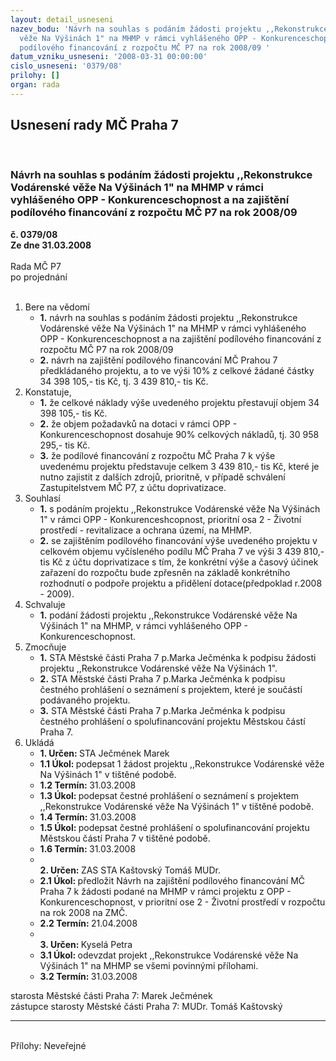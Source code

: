 ```yaml
---
layout: detail_usneseni
nazev_bodu: 'Návrh na souhlas s podáním žádosti projektu ,,Rekonstrukce Vodárenské
  věže Na Výšinách 1" na MHMP v rámci vyhlášeného OPP - Konkurenceschopnost a na zajištění
  podílového financování z rozpočtu MČ P7 na rok 2008/09 '
datum_vzniku_usneseni: '2008-03-31 00:00:00'
cislo_usneseni: '0379/08'
prilohy: []
organ: rada
---
```

<div id="ucUsn_pList" class="usn">
	<span><h2>Usnesení rady MČ Praha 7 </h2>
<br></span><div class="standBody">
<span><h3>Návrh na souhlas s podáním žádosti projektu ,,Rekonstrukce Vodárenské věže Na Výšinách 1" na MHMP v rámci vyhlášeného OPP - Konkurenceschopnost a na zajištění podílového financování z rozpočtu MČ P7 na rok 2008/09 </h3></span><div class="center">
		<strong>č. 0379/08</strong><br>
	</div>
<div class="center">
		<strong>Ze dne 31.03.2008</strong><br><br>
	</div>Rada MČ P7<br> po projednání<br><br><ol>
<li>Bere na vědomí<ul>
<li>
<strong>1.</strong> návrh na souhlas s podáním žádosti projektu ,,Rekonstrukce Vodárenské věže Na Výšinách 1" na MHMP v rámci vyhlášeného OPP - Konkurenceschopnost a na zajištění podílového financování z rozpočtu MČ P7 na rok 2008/09 </li>
<li>
<strong>2.</strong> návrh na zajištění podílového financování MČ Prahou 7 předkládaného projektu, a to ve výši 10% z celkové žádané částky 34 398 105,- tis Kč, tj. 3 439 810,- tis Kč.</li>
</ul>
</li>
<li>Konstatuje,<ul>
<li>
<strong>1.</strong> že celkové náklady výše uvedeného projektu přestavují objem 34 398 105,- tis Kč.</li>
<li>
<strong>2.</strong> že objem požadavků na dotaci v rámci OPP - Konkurenceschopnost dosahuje 90% celkových nákladů, tj. 30 958 295,- tis Kč.</li>
<li>
<strong>3.</strong> že podílové financování z rozpočtu MČ Praha 7 k výše uvedenému projektu představuje celkem 3 439 810,- tis Kč, které je nutno zajistit z dalších zdrojů, prioritně, v případě schválení Zastupitelstvem MČ P7, z účtu doprivatizace.</li>
</ul>
</li>
<li>Souhlasí<ul>
<li>
<strong>1.</strong> s podáním projektu ,,Rekonstrukce Vodárenské věže Na Výšinách 1" v rámci OPP - Konkurenceshcopnost, prioritní osa 2 - Životní prostředí - revitalizace a ochrana území, na MHMP.</li>
<li>
<strong>2.</strong> se zajištěním podílového financování výše uvedeného projektu v celkovém objemu vyčísleného podílu MČ Praha 7 ve výši 3 439 810,- tis Kč z účtu doprivatizace s tím, že konkrétní výše a časový účinek zařazení do rozpočtu bude zpřesněn na základě konkrétního rozhodnutí o podpoře projektu a přidělení dotace(předpoklad r.2008 - 2009).</li>
</ul>
</li>
<li>Schvaluje<ul><li>
<strong>1.</strong> podání žádosti projektu ,,Rekonstrukce Vodárenské věže Na Výšinách 1" na MHMP, v rámci vyhlášeného OPP - Konkurenceschopnost.</li></ul>
</li>
<li>Zmocňuje<ul>
<li>
<strong>1.</strong> STA Městské části Praha 7 p.Marka Ječménka k podpisu žádosti projektu ,,Rekonstrukce Vodárenské věže Na Výšinách 1".</li>
<li>
<strong>2.</strong> STA Městské části Praha 7 p.Marka Ječménka k podpisu čestného prohlášení o seznámení s projektem, které je součástí podávaného projektu.</li>
<li>
<strong>3.</strong> STA Městské části Praha 7 p.Marka Ječménka k podpisu čestného prohlášení o spolufinancování projektu Městskou částí Praha 7.</li>
</ul>
</li>
<li>Ukládá<ul>
<li>
<strong>1. Určen: </strong>STA Ječmének Marek</li>
<li>
<strong>1.1 Úkol: </strong>podepsat 1 žádost projektu ,,Rekonstrukce Vodárenské věže Na Výšinách 1" v tištěné podobě.</li>
<li>
<strong>1.2 Termín: </strong>31.03.2008</li>
<li>
<strong>1.3 Úkol: </strong>podepsat čestné prohlášení o seznámení s projektem ,,Rekonstrukce Vodárenské věže Na Výšinách 1" v tištěné podobě.</li>
<li>
<strong>1.4 Termín: </strong>31.03.2008</li>
<li>
<strong>1.5 Úkol: </strong>podepsat čestné prohlášení o spolufinancování projektu Městskou částí Praha 7 v tištěné podobě.</li>
<li>
<strong>1.6 Termín: </strong>31.03.2008</li>
<li>
<strong><br>2. Určen: </strong>ZAS STA Kaštovský Tomáš MUDr.</li>
<li>
<strong>2.1 Úkol: </strong>předložit Návrh na zajištění podílového financování MČ Praha 7 k žádosti podané na MHMP v rámci projektu z OPP - Konkurenceschopnost, v prioritní ose 2 - Životní prostředí v rozpočtu na rok 2008 na ZMČ.</li>
<li>
<strong>2.2 Termín: </strong>21.04.2008</li>
<li>
<strong><br>3. Určen: </strong>Kyselá Petra</li>
<li>
<strong>3.1 Úkol: </strong>odevzdat projekt ,,Rekonstrukce Vodárenské věže Na Výšinách 1" na MHMP se všemi povinnými přílohami.</li>
<li>
<strong>3.2 Termín: </strong>31.03.2008</li>
</ul>
</li>
</ol>starosta Městské části Praha 7: Marek Ječmének<br>zástupce starosty Městské části Praha 7: MUDr. Tomáš Kaštovský <hr>
<br>Přílohy: Neveřejné</div>
</div>